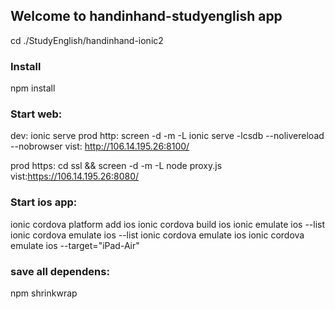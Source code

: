 ## Welcome to handinhand-studyenglish app

cd ./StudyEnglish/handinhand-ionic2

### Install
  npm install 


### Start web:
dev:  ionic serve
prod http: screen -d -m -L ionic serve -lcsdb  --nolivereload --nobrowser
vist: http://106.14.195.26:8100/

prod https:      cd ssl &&  screen -d -m -L node proxy.js 
vist:https://106.14.195.26:8080/

### Start ios app:
  ionic cordova platform add ios
  ionic cordova build ios
  ionic emulate ios --list
  ionic cordova  emulate ios --list
  ionic cordova  emulate ios 
  ionic cordova  emulate ios  --target="iPad-Air"


### save all dependens:
  npm shrinkwrap

